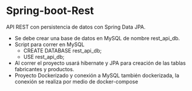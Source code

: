 # Spring-boot-Rest
API REST con persistencia de datos con Spring Data JPA. 

*  Se debe crear una base de datos en MySQL de nombre rest_api_db.
*  Script para correr en MySQL
    *  CREATE DATABASE rest_api_db;
    *  USE rest_api_db;
*  Al correr el proyecto usará hibernate y JPA para creación de las tablas fabricantes y productos.
*  Proyecto Dockerizado y conexión a MySQL también dockerizada, la conexión se realiza por medio de docker-compose 
